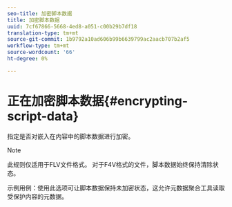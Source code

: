 ```yaml
---
seo-title: 加密脚本数据
title: 加密脚本数据
uuid: 7cf67866-5668-4ed8-a051-c00b29b7df18
translation-type: tm+mt
source-git-commit: 1b9792a10ad606b99b6639799ac2aacb707b2af5
workflow-type: tm+mt
source-wordcount: '66'
ht-degree: 0%

---
```



# 正在加密脚本数据{#encrypting-script-data}

指定是否对嵌入在内容中的脚本数据进行加密。

>[!NOTE]
>
>此规则仅适用于FLV文件格式。 对于F4V格式的文件，脚本数据始终保持清除状态。

示例用例：使用此选项可让脚本数据保持未加密状态，这允许元数据聚合工具读取受保护内容的元数据。
